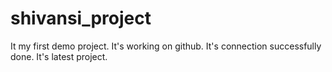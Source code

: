 # shivansi_project
It my first demo project. It's working on github. It's connection successfully done.
It's latest project.
